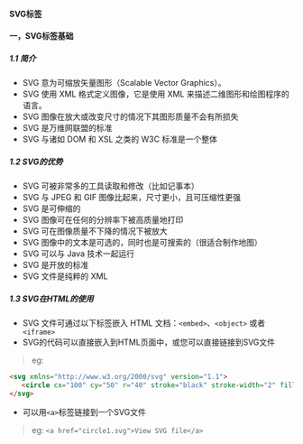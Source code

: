#### **SVG标签**


#### 一，SVG标签基础

##### 1.1 简介
* SVG 意为可缩放矢量图形（Scalable Vector Graphics）。
* SVG 使用 XML 格式定义图像，它是使用 XML 来描述二维图形和绘图程序的语言。
* SVG 图像在放大或改变尺寸的情况下其图形质量不会有所损失
* SVG 是万维网联盟的标准
* SVG 与诸如 DOM 和 XSL 之类的 W3C 标准是一个整体

##### 1.2 SVG的优势
* SVG 可被非常多的工具读取和修改（比如记事本）
* SVG 与 JPEG 和 GIF 图像比起来，尺寸更小，且可压缩性更强
* SVG 是可伸缩的
* SVG 图像可在任何的分辨率下被高质量地打印
* SVG 可在图像质量不下降的情况下被放大
* SVG 图像中的文本是可选的，同时也是可搜索的（很适合制作地图）
* SVG 可以与 Java 技术一起运行
* SVG 是开放的标准
* SVG 文件是纯粹的 XML

##### 1.3 SVG在HTML的使用
* SVG 文件可通过以下标签嵌入 HTML 文档：`<embed>`、`<object>` 或者` <iframe>`
* SVG的代码可以直接嵌入到HTML页面中，或您可以直接链接到SVG文件

>eg:
```html
<svg xmlns="http://www.w3.org/2000/svg" version="1.1">
   <circle cx="100" cy="50" r="40" stroke="black" stroke-width="2" fill="red" />
</svg>
```
* 可以用`<a>`标签链接到一个SVG文件
>eg:
`<a href="circle1.svg">View SVG file</a>`


